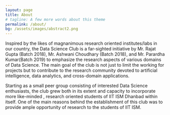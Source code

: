 ```yaml
---
layout: page
title: About
# tagline: A few more words about this theme
permalink: /about/
bg: /assets/images/abstract2.png
---
```



Inspired by the likes of magnanimous research oriented institutes/labs in our country, the Data Science Club is a far-sighted initiative by  Mr. Rajat Gupta (Batch 2018), Mr. Ashwani Choudhary (Batch 2018), and Mr. Parardha Kumar(Batch 2019) to emphasize the research aspects of various domains of Data Science. The main goal of the club is not just to limit the working for projects but to contribute to the research community devoted to artificial intelligence, data analytics, and cross-domain applications.

Starting as a small peer group consisting of interested Data Science enthusiasts, the club grew both in its extent and capacity to incorporate more like-minded , research oriented students of IIT ISM Dhanbad within itself. One of the main reasons behind the establishment of this club was to provide ample opportunity of research to the students of IIT ISM.
